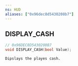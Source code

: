 ```yaml
---
ns: HUD
aliases: ["0x96dec8d5430208b7"]
---
```

## DISPLAY_CASH

```c
// 0x96DEC8D5430208B7
void DISPLAY_CASH(bool Value);
```

```
Dipslays the playes cash.
```
